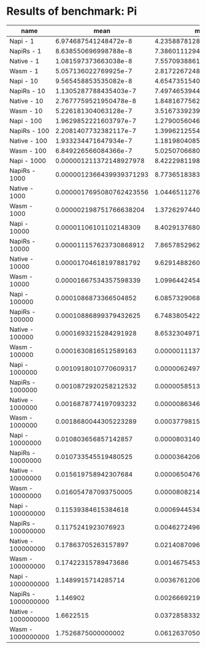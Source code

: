 # Results of benchmark: Pi

|name|mean|moe|
|----|----|----|
|Napi - 1|6.974687541248472e-8|4.235887812852782e-10|
|NapiRs - 1|8.638550696998788e-8|7.386011129496016e-10|
|Native - 1|1.081597373663038e-8|7.557093886150909e-11|
|Wasm - 1|5.057136022769925e-7|2.817226724863014e-9|
|Napi - 10|9.565458853535082e-8|4.654735154007018e-10|
|NapiRs - 10|1.1305287788435403e-7|7.497465394444341e-10|
|Native - 10|2.7677759521950478e-8|1.8481677562317897e-10|
|Wasm - 10|5.226181304063128e-7|3.5167339239524156e-9|
|Napi - 100|1.9629852221603797e-7|1.279005604660173e-9|
|NapiRs - 100|2.2081407732382117e-7|1.3996212554557871e-9|
|Native - 100|1.933234471647934e-7|1.1819804085291052e-9|
|Wasm - 100|6.849226566084366e-7|5.025070668029735e-9|
|Napi - 1000|0.000001211372148927978|8.422298119862382e-9|
|NapiRs - 1000|0.0000012366439939371293|8.773651838327823e-9|
|Native - 1000|0.0000017695080762423556|1.0446511276060285e-8|
|Wasm - 1000|0.000002198751766638204|1.3726297440674877e-8|
|Napi - 10000|0.00001106101102148309|8.402913768060361e-8|
|NapiRs - 10000|0.000011157623730868912|7.865785296292825e-8|
|Native - 10000|0.00001704618197881792|9.629148826017487e-8|
|Wasm - 10000|0.00001667534357598339|1.0996442454020547e-7|
|Napi - 100000|0.0001086873366504852|6.085732906855221e-7|
|NapiRs - 100000|0.00010886899379432625|6.748380542248656e-7|
|Native - 100000|0.0001693215284291928|8.653230497136068e-7|
|Wasm - 100000|0.0001630816512589163|0.0000011137583092469104|
|Napi - 1000000|0.0010918010770609317|0.000006249732258039247|
|NapiRs - 1000000|0.0010872920258212532|0.000005851324902572101|
|Native - 1000000|0.0016878774197093232|0.000008634613709324268|
|Wasm - 1000000|0.0018680044305223289|0.00037798155989537485|
|Napi - 10000000|0.010803656857142857|0.00008031407521266553|
|NapiRs - 10000000|0.010733545519480525|0.00003642061935434481|
|Native - 10000000|0.015619758942307684|0.00006504767891033292|
|Wasm - 10000000|0.016054787093750005|0.00008082140409227402|
|Napi - 100000000|0.11539384615384618|0.0006944534276634159|
|NapiRs - 100000000|0.1175241923076923|0.004627249687997799|
|Native - 100000000|0.17863705263157897|0.021408709654707918|
|Wasm - 100000000|0.17422315789473686|0.001467545355916566|
|Napi - 1000000000|1.1489915714285714|0.0036761206448554015|
|NapiRs - 1000000000|1.146902|0.002666921942432865|
|Native - 1000000000|1.6622515|0.0372858332638596|
|Wasm - 1000000000|1.7526875000000002|0.06126370500847691|
